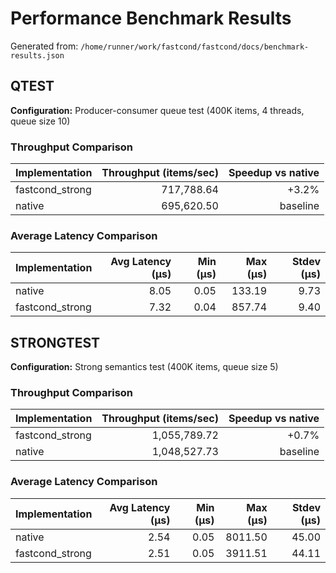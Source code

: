 # Performance Benchmark Results

Generated from: `/home/runner/work/fastcond/fastcond/docs/benchmark-results.json`

## QTEST
**Configuration:** Producer-consumer queue test (400K items, 4 threads, queue size 10)
### Throughput Comparison
| Implementation | Throughput (items/sec) | Speedup vs native |
|---|---:|---:|
| fastcond_strong | 717,788.64 | +3.2% |
| native | 695,620.50 | baseline |

### Average Latency Comparison
| Implementation | Avg Latency (μs) | Min (μs) | Max (μs) | Stdev (μs) |
|---|---:|---:|---:|---:|
| native | 8.05 | 0.05 | 133.19 | 9.73 |
| fastcond_strong | 7.32 | 0.04 | 857.74 | 9.40 |

## STRONGTEST
**Configuration:** Strong semantics test (400K items, queue size 5)
### Throughput Comparison
| Implementation | Throughput (items/sec) | Speedup vs native |
|---|---:|---:|
| fastcond_strong | 1,055,789.72 | +0.7% |
| native | 1,048,527.73 | baseline |

### Average Latency Comparison
| Implementation | Avg Latency (μs) | Min (μs) | Max (μs) | Stdev (μs) |
|---|---:|---:|---:|---:|
| native | 2.54 | 0.05 | 8011.50 | 45.00 |
| fastcond_strong | 2.51 | 0.05 | 3911.51 | 44.11 |
